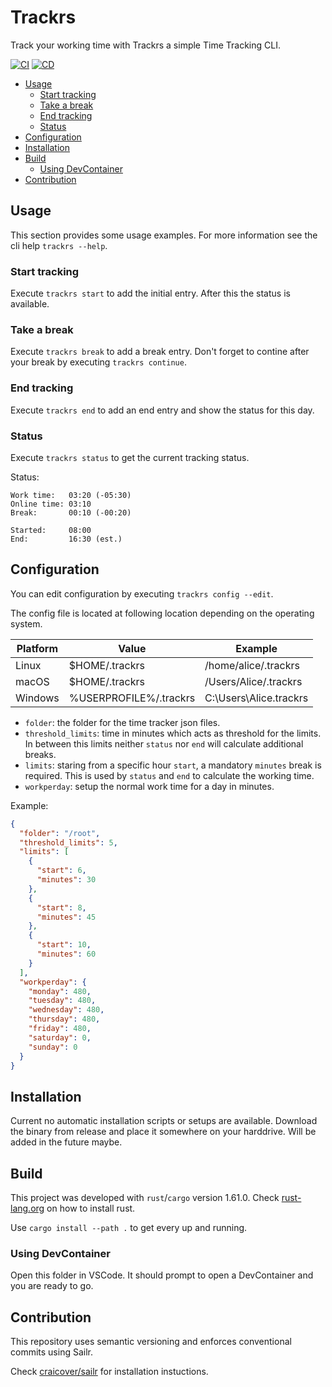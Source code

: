 # Trackrs <!-- omit in toc -->

Track your working time with Trackrs a simple Time Tracking CLI.

[![CI](https://github.com/ser-drephs/trackrs/actions/workflows/ci.yml/badge.svg)](https://github.com/ser-drephs/trackrs/actions/workflows/ci.yml)
[![CD](https://github.com/ser-drephs/trackrs/actions/workflows/cd.yml/badge.svg)](https://github.com/ser-drephs/trackrs/actions/workflows/cd.yml)

- [Usage](#usage)
    - [Start tracking](#start-tracking)
    - [Take a break](#take-a-break)
    - [End tracking](#end-tracking)
    - [Status](#status)
- [Configuration](#configuration)
- [Installation](#installation)
- [Build](#build)
    - [Using DevContainer](#using-devcontainer)
- [Contribution](#contribution)

## Usage

This section provides some usage examples.
For more information see the cli help `trackrs --help`.

### Start tracking

Execute `trackrs start` to add the initial entry.
After this the status is available.

### Take a break

Execute `trackrs break` to add a break entry.
Don't forget to contine after your break by executing `trackrs continue`.

### End tracking

Execute `trackrs end` to add an end entry and show the status for this day.

### Status

Execute `trackrs status` to get the current tracking status.

Status:
```
Work time:   03:20 (-05:30)
Online time: 03:10
Break:       00:10 (-00:20)

Started:     08:00
End:         16:30 (est.)
```

## Configuration

You can edit configuration by executing `trackrs config --edit`.

The config file is located at following location depending on the operating system.

Platform | Value | Example
--- | --- | ---
Linux | $HOME/.trackrs | /home/alice/.trackrs
macOS | $HOME/.trackrs | /Users/Alice/.trackrs
Windows | %USERPROFILE%/.trackrs | C:\Users\Alice\.trackrs

- `folder`: the folder for the time tracker json files.
- `threshold_limits`: time in minutes which acts as threshold for the limits. In between this limits neither `status` nor `end` will calculate additional breaks.
- `limits`: staring from a specific hour `start`, a mandatory `minutes` break is required. This is used by `status` and `end` to calculate the working time.
- `workperday`: setup the normal work time for a day in minutes.

Example:
```json
{
  "folder": "/root",
  "threshold_limits": 5,
  "limits": [
    {
      "start": 6,
      "minutes": 30
    },
    {
      "start": 8,
      "minutes": 45
    },
    {
      "start": 10,
      "minutes": 60
    }
  ],
  "workperday": {
    "monday": 480,
    "tuesday": 480,
    "wednesday": 480,
    "thursday": 480,
    "friday": 480,
    "saturday": 0,
    "sunday": 0
  }
}
```

## Installation

Current no automatic installation scripts or setups are available.
Download the binary from release and place it somewhere on your harddrive.
Will be added in the future maybe.

## Build

This project was developed with `rust`/`cargo` version 1.61.0.
Check [rust-lang.org](https://www.rust-lang.org/tools/install) on how to install rust.

Use `cargo install --path .` to get every up and running.

### Using DevContainer

Open this folder in VSCode. It should prompt to open a DevContainer and you are ready to go.

## Contribution

This repository uses semantic versioning and enforces conventional commits using Sailr.

Check [craicover/sailr](https://github.com/craicoverflow/sailr) for installation instuctions.
